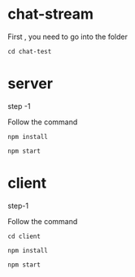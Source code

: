 # chat-stream

First , you need to go into the folder

`cd chat-test`

# server

step -1

Follow the command

`npm install`

`npm start`

# client

step-1

Follow the command

`cd client`

`npm install`

`npm start`
